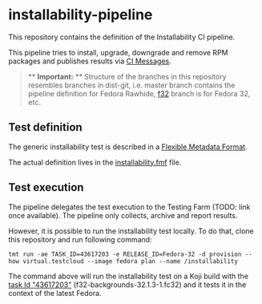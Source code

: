 # installability-pipeline

This repository contains the definition of the Installability CI pipeline.

This pipeline tries to install, upgrade, downgrade and remove RPM packages and publishes results via [CI Messages](https://pagure.io/fedora-ci/messages).

> ** **Important:** ** Structure of the branches in this repository resembles branches in dist-git, i.e. master branch contains the pipeline definition for Fedora Rawhide, [f32](https://github.com/fedora-ci/installability-pipeline/tree/f32) branch is for Fedora 32, etc.

## Test definition

The generic installability test is described in a [Flexible Metadata Format](https://pagure.io/fedora-ci/metadata).

The actual definition lives in the [installability.fmf](./installability.fmf) file.

## Test execution

The pipeline delegates the test execution to the Testing Farm (TODO: link once available). The pipeline only collects, archive and report results.

However, it is possible to run the installability test locally. To do that, clone this repository and run following command:

```shell
tmt run -ae TASK_ID=43617203 -e RELEASE_ID=Fedora-32 -d provision --how virtual.testcloud --image fedora plan --name /installability
```

The command above will run the installability test on a Koji build with the [task Id "43617203"](https://koji.fedoraproject.org/koji/taskinfo?taskID=43617203) (f32-backgrounds-32.1.3-1.fc32) and it tests it in the context of the latest Fedora.
